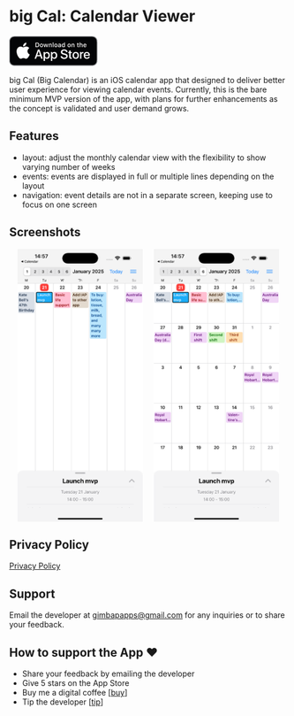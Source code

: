 # big Cal: Calendar Viewer

<a href="https://apps.apple.com/au/app/big-cal/id6740793211">
    <img src="images/app-store-badge.png" alt="app-store-badge" style="width:160px; height:54px;">
</a>

big Cal (Big Calendar) is an iOS calendar app that designed to deliver better user experience for viewing calendar events.
Currently, this is the bare minimum MVP version of the app, with plans for further enhancements as the concept is validated and user demand grows.

## Features

- layout: adjust the monthly calendar view with the flexibility to show varying number of weeks
- events: events are displayed in full or multiple lines depending on the layout
- navigation: event details are not in a separate screen, keeping use to focus on one screen

## Screenshots

<div style="display: flex; flex-wrap: wrap; justify-content: center; gap: 20px;">
  <img src="images/screenshot1.png" alt="list" style="width:45%; max-width:340px;">
  <img src="images/screenshot2.png" alt="wiki" style="width:45%; max-width:340px;">
</div>

## Privacy Policy

[Privacy Policy](privacy-policy.md)

## Support

Email the developer at gimbapapps@gmail.com for any inquiries or to share your feedback.

## How to support the App ❤️

- Share your feedback by emailing the developer
- Give 5 stars on the App Store
- Buy me a digital coffee [[buy](https://buymeacoffee.com/minhokim)]
- Tip the developer [[tip](https://buy.stripe.com/9AQg1ph2x6CJ2be9AA)]

